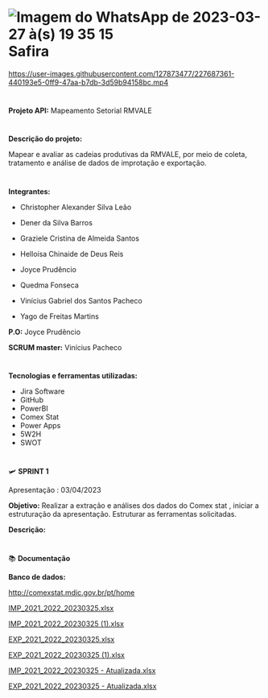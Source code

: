 # ![Imagem do WhatsApp de 2023-03-27 à(s) 19 35 15](https://user-images.githubusercontent.com/127873477/228641861-fd006d87-6ce2-4233-9aeb-2d166c0d4823.jpg)  Safira


https://user-images.githubusercontent.com/127873477/227687361-440193e5-0ff9-47aa-b7db-3d59b94158bc.mp4



#

    
 **Projeto API:**   Mapeamento Setorial RMVALE



#

**Descrição do projeto:**

Mapear e avaliar as cadeias produtivas da RMVALE, por meio de coleta, tratamento e análise de dados de improtação e exportação.



#

**Integrantes:**

* Christopher Alexander Silva Leão

* Dener da Silva Barros

* Graziele Cristina de Almeida Santos

* Helloísa Chinaide de Deus Reis

* Joyce Prudêncio

* Quedma Fonseca

* Vinícius Gabriel dos Santos Pacheco

* Yago de Freitas Martins

**P.O:** Joyce Prudêncio


**SCRUM master:** Vinícius Pacheco 


#

**Tecnologias e ferramentas utilizadas:**

* Jira Software
* GitHub
* PowerBI
* Comex Stat
* Power Apps
* 5W2H
* SWOT

# 

🛩 **SPRINT 1**

Apresentação : 03/04/2023


**Objetivo:**
Realizar a extração e análises dos dados  do Comex  stat , iniciar a estruturação da apresentação.
Estruturar as ferramentas solicitadas.

**Descrição:**


#

📚 **Documentação** 

**Banco de dados:**

http://comexstat.mdic.gov.br/pt/home

[IMP_2021_2022_20230325.xlsx](https://github.com/JPrudencio/Safira/files/11070515/IMP_2021_2022_20230325.xlsx)

[IMP_2021_2022_20230325 (1).xlsx](https://github.com/JPrudencio/Safira/files/11070521/IMP_2021_2022_20230325.1.xlsx)

[EXP_2021_2022_20230325.xlsx](https://github.com/JPrudencio/Safira/files/11070516/EXP_2021_2022_20230325.xlsx)

[EXP_2021_2022_20230325 (1).xlsx](https://github.com/JPrudencio/Safira/files/11070519/EXP_2021_2022_20230325.1.xlsx)

[IMP_2021_2022_20230325 - Atualizada.xlsx](https://github.com/JPrudencio/Safira/files/11103015/IMP_2021_2022_20230325.-.Atualizada.xlsx)

[EXP_2021_2022_20230325 - Atualizada.xlsx](https://github.com/JPrudencio/Safira/files/11103032/EXP_2021_2022_20230325.-.Atualizada.xlsx)


